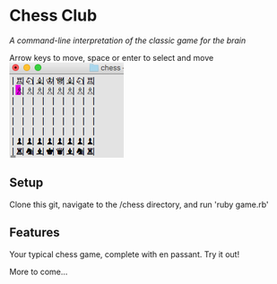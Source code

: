 # **Chess Club**

_A command-line interpretation of the classic game for the brain_


Arrow keys to move, space or enter to select and move
![board](screenshots/board.png "opening board")

## Setup
Clone this git, navigate to the /chess directory, and run 'ruby game.rb'

## Features
Your typical chess game, complete with en passant. Try it out!

More to come...
